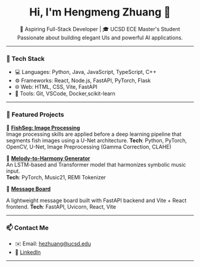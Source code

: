 <h1 align="center">Hi, I'm Hengmeng Zhuang 👋</h1>

<p align="center">
  🚀 Aspiring Full-Stack Developer | 🎓 UCSD ECE Master's Student <br/>
  Passionate about building elegant UIs and powerful AI applications.
</p>

---

### 🧰 Tech Stack
- 💻 Languages: Python, Java, JavaScript, TypeScript, C++
- ⚙️ Frameworks: React, Node.js, FastAPI, PyTorch, Flask
- 🌐 Web: HTML, CSS, Vite, FastAPI
- 🔧 Tools: Git, VSCode, Docker,scikit-learn

---

### 💼 Featured Projects

🔹 [**FishSeg: Image Processing**](https://github.com/zzzzzhm/FishSeg)  
Image processing skills are applied before a deep learning pipeline that segments fish images using a U-Net architecture.
**Tech**: Python, PyTorch, OpenCV, U-Net, Image Preprocessing (Gamma Correction, CLAHE)

🔹 [**Melody-to-Harmony Generator**](https://github.com/zzzzzhm/melody2harmony)  
An LSTM-based and Transformer model that harmonizes symbolic music input.  
**Tech**: PyTorch, Music21, REMI Tokenizer

🔹 [**Message Board**](https://github.com/zzzzzhm/Message-Board) 

A lightweight message board built with FastAPI backend and Vite + React frontend.
**Tech**: FastAPI, Uvicorn, React, Vite


---

### 📫 Contact Me
- ✉️ Email: hezhuang@ucsd.edu
- 💼 [LinkedIn](https://www.linkedin.com/in/hengmeng-zhuang-a91595355/)


---

<!--
<p align="center">
  <img src="https://github-readme-stats.vercel.app/api?username=yourusername&show_icons=true&theme=radical" />
</p>


**zzzzzhm/zzzzzhm** is a ✨ _special_ ✨ repository because its `README.md` (this file) appears on your GitHub profile.

Here are some ideas to get you started:

- 🔭 I’m currently working on ...
- 🌱 I’m currently learning ...
- 👯 I’m looking to collaborate on ...
- 🤔 I’m looking for help with ...
- 💬 Ask me about ...
- 📫 How to reach me: ...
- 😄 Pronouns: ...
- ⚡ Fun fact: ...
-->
